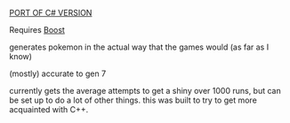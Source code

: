 
[PORT OF C# VERSION](https://github.com/FamiKona/CSPkmnGen)

Requires [Boost](https://www.boost.org/)

generates pokemon in the actual way that the games would (as far as I know)

(mostly) accurate to gen 7

currently gets the average attempts to get a shiny over 1000 runs, but can be set up to do a lot of other things. this was built to try to get more acquainted with C++.
